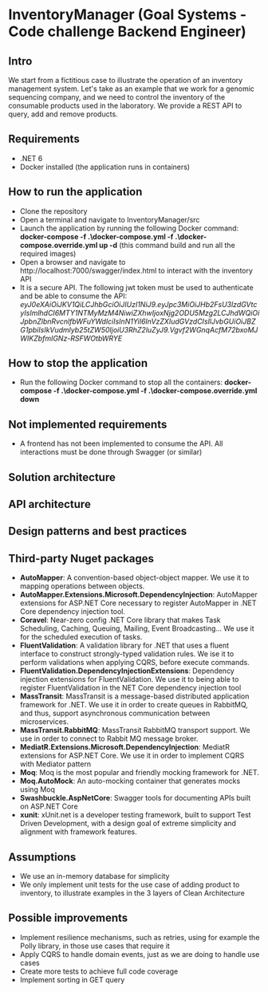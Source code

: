 # InventoryManager (Goal Systems - Code challenge Backend Engineer)

## Intro

We start from a fictitious case to illustrate the operation of an inventory management system. Let's take as an example that we work for a genomic sequencing company, and we need to control the inventory of the consumable products used in the laboratory. We provide a REST API to query, add and remove products. 

## Requirements
+ .NET 6
+ Docker installed (the application runs in containers)

## How to run the application
+ Clone the repository
+ Open a terminal and navigate to InventoryManager/src
+ Launch the application by running the following Docker command: **docker-compose -f .\docker-compose.yml -f .\docker-compose.override.yml up -d** (this command build and run all the required images)
+ Open a browser and navigate to http://localhost:7000/swagger/index.html to interact with the inventory API
+ It is a secure API. The following jwt token must be used to authenticate and be able to consume the API: *eyJ0eXAiOiJKV1QiLCJhbGciOiJIUzI1NiJ9.eyJpc3MiOiJHb2FsU3lzdGVtcyIsImlhdCI6MTY1NTMyMzM4NiwiZXhwIjoxNjg2ODU5Mzg2LCJhdWQiOiJpbnZlbnRvcnlfbWFuYWdlciIsInN1YiI6InVzZXIudGVzdCIsIlJvbGUiOiJBZG1pbiIsIkVudmlyb25tZW50IjoiU3RhZ2luZyJ9.Vgvf2WGnqAcfM72bxoMJWIKZbfmIGNz-RSFWOtbWRYE*

## How to stop the application
+ Run the following Docker command to stop all the containers: **docker-compose -f .\docker-compose.yml -f .\docker-compose.override.yml down**

## Not implemented requirements
+ A frontend has not been implemented to consume the API. All interactions must be done through Swagger (or similar)

## Solution architecture

## API architecture

## Design patterns and best practices

## Third-party Nuget packages
+ **AutoMapper**: A convention-based object-object mapper. We use it to mapping operations between objects.
+ **AutoMapper.Extensions.Microsoft.DependencyInjection**: AutoMapper extensions for ASP.NET Core necessary to register AutoMapper in .NET Core dependency injection tool.
+ **Coravel**: Near-zero config .NET Core library that makes Task Scheduling, Caching, Queuing, Mailing, Event Broadcasting... We use it for the scheduled execution of tasks.
+ **FluentValidation**: A validation library for .NET that uses a fluent interface to construct strongly-typed validation rules. We ise it to perform validations when applying CQRS, before execute commands.
+ **FluentValidation.DependencyInjectionExtensions**: Dependency injection extensions for FluentValidation. We use it to being able to register FluentValidation in the NET Core dependency injection tool
+ **MassTransit**: MassTransit is a message-based distributed application framework for .NET. We use it in order to create queues in RabbitMQ, and thus, support asynchronous communication between microservices.
+ **MassTransit.RabbitMQ**: MassTransit RabbitMQ transport support. We use in order to connect to Rabbit MQ message broker.
+ **MediatR.Extensions.Microsoft.DependencyInjection**: MediatR extensions for ASP.NET Core. We use it in order to implement CQRS with Mediator pattern
+ **Moq**: Moq is the most popular and friendly mocking framework for .NET.
+ **Moq.AutoMock**: An auto-mocking container that generates mocks using Moq
+ **Swashbuckle.AspNetCore**: Swagger tools for documenting APIs built on ASP.NET Core
+ **xunit**: xUnit.net is a developer testing framework, built to support Test Driven Development, with a design goal of extreme simplicity and alignment with framework features.

## Assumptions
+ We use an in-memory database for simplicity
+ We only implement unit tests for the use case of adding product to inventory, to illustrate examples in the 3 layers of Clean Architecture

## Possible improvements
+ Implement resilience mechanisms, such as retries, using for example the Polly library, in those use cases that require it
+ Apply CQRS to handle domain events, just as we are doing to handle use cases
+ Create more tests to achieve full code coverage
+ Implement sorting in GET query

